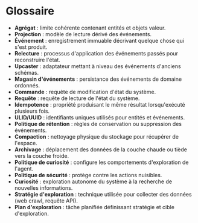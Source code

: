 # Glossaire

- **Agrégat** : limite cohérente contenant entités et objets valeur.
- **Projection** : modèle de lecture dérivé des événements.
- **Événement** : enregistrement immuable décrivant quelque chose qui s'est produit.
- **Relecture** : processus d'application des événements passés pour reconstruire l'état.
- **Upcaster** : adaptateur mettant à niveau des événements d'anciens schémas.
- **Magasin d'événements** : persistance des événements de domaine ordonnés.
- **Commande** : requête de modification d'état du système.
- **Requête** : requête de lecture de l'état du système.
- **Idempotence** : propriété produisant le même résultat lorsqu'exécuté plusieurs fois.
- **ULID/UUID** : identifiants uniques utilisés pour entités et événements.
- **Politique de rétention** : règles de conservation ou suppression des événements.
- **Compaction** : nettoyage physique du stockage pour récupérer de l'espace.
- **Archivage** : déplacement des données de la couche chaude ou tiède vers la couche froide.
- **Politique de curiosité** : configure les comportements d'exploration de l'agent.
- **Politique de sécurité** : protège contre les actions nuisibles.
- **Curiosité** : exploration autonome du système à la recherche de nouvelles informations.
- **Stratégie d'exploration** : technique utilisée pour collecter des données (web crawl, requête API).
- **Plan d'exploration** : tâche planifiée définissant stratégie et cible d'exploration.
